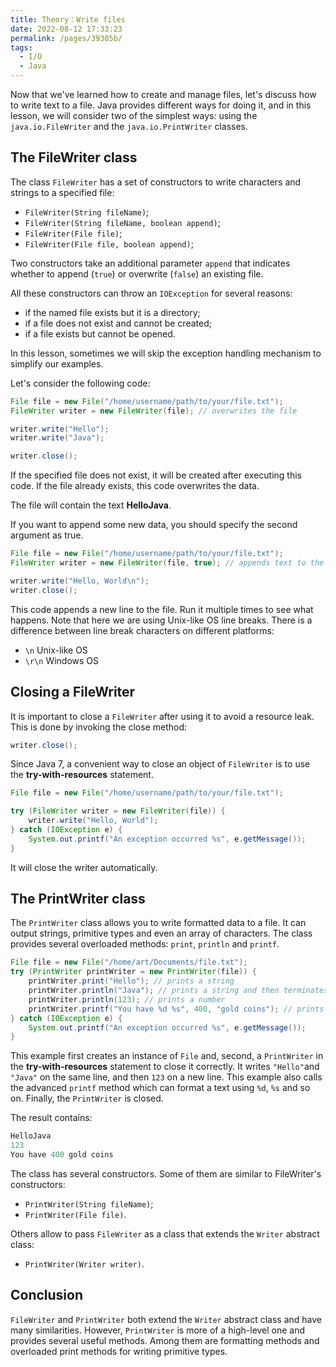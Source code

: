 ```yaml
---
title: Theory：Write files
date: 2022-08-12 17:33:23
permalink: /pages/39305b/
tags:
  - I/O
  - Java
---
```

Now that we've learned how to create and manage files, let's discuss how to write text to a file. Java provides different ways for doing it, and in this lesson, we will consider two of the simplest ways: using the `java.io.FileWriter` and the `java.io.PrintWriter` classes.

## The FileWriter class

The class `FileWriter` has a set of constructors to write characters and strings to a specified file:

- `FileWriter(String fileName)`;
- `FileWriter(String fileName, boolean append)`;
- `FileWriter(File file)`;
- `FileWriter(File file, boolean append)`;

Two constructors take an additional parameter `append` that indicates whether to append (`true`) or overwrite (`false`) an existing file.

All these constructors can throw an `IOException` for several reasons:

- if the named file exists but it is a directory;
- if a file does not exist and cannot be created;
- if a file exists but cannot be opened.

In this lesson, sometimes we will skip the exception handling mechanism to simplify our examples.

Let's consider the following code:

```java
File file = new File("/home/username/path/to/your/file.txt");
FileWriter writer = new FileWriter(file); // overwrites the file

writer.write("Hello");
writer.write("Java");

writer.close();
```

If the specified file does not exist, it will be created after executing this code. If the file already exists, this code overwrites the data.

The file will contain the text **HelloJava**.

If you want to append some new data, you should specify the second argument as true.

```java
File file = new File("/home/username/path/to/your/file.txt");
FileWriter writer = new FileWriter(file, true); // appends text to the file

writer.write("Hello, World\n");
writer.close();
```

This code appends a new line to the file. Run it multiple times to see what happens. Note that here we are using Unix-like OS line breaks. There is a difference between line break characters on different platforms:

- `\n` Unix-like OS
- `\r\n` Windows OS

## Closing a FileWriter

It is important to close a `FileWriter` after using it to avoid a resource leak. This is done by invoking the close method:

```java
writer.close();
```

Since Java 7, a convenient way to close an object of `FileWriter` is to use the **try-with-resources** statement.

```java
File file = new File("/home/username/path/to/your/file.txt");

try (FileWriter writer = new FileWriter(file)) {
    writer.write("Hello, World");
} catch (IOException e) {
    System.out.printf("An exception occurred %s", e.getMessage());
}
```

It will close the writer automatically.

## The PrintWriter class

The `PrintWriter` class allows you to write formatted data to a file. It can output strings, primitive types and even an array of characters. The class provides several overloaded methods: `print`, `println` and `printf`.

```java
File file = new File("/home/art/Documents/file.txt");
try (PrintWriter printWriter = new PrintWriter(file)) {
    printWriter.print("Hello"); // prints a string
    printWriter.println("Java"); // prints a string and then terminates the line
    printWriter.println(123); // prints a number
    printWriter.printf("You have %d %s", 400, "gold coins"); // prints a formatted string
} catch (IOException e) {
    System.out.printf("An exception occurred %s", e.getMessage());
}
```

This example first creates an instance of `File` and, second, a `PrintWriter` in the **try-with-resources** statement to close it correctly. It writes `"Hello"`and `"Java"` on the same line, and then `123` on a new line. This example also calls the advanced `printf` method which can format a text using `%d`, `%s` and so on. Finally, the `PrintWriter` is closed.

The result contains:

```java
HelloJava
123
You have 400 gold coins
```

The class has several constructors. Some of them are similar to FileWriter's constructors:

- `PrintWriter(String fileName)`;
- `PrintWriter(File file)`.

Others allow to pass `FileWriter` as a class that extends the `Writer` abstract class:

- `PrintWriter(Writer writer)`.

## Conclusion

`FileWriter` and `PrintWriter` both extend the `Writer` abstract class and have many similarities. However, `PrintWriter` is more of a high-level one and provides several useful methods. Among them are formatting methods and overloaded print methods for writing primitive types.